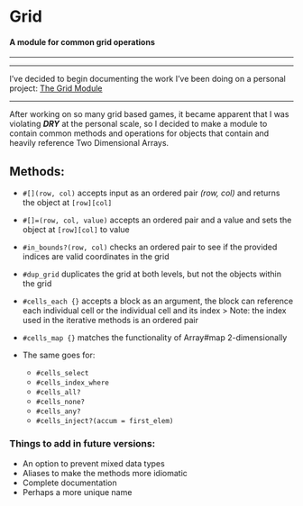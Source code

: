 #     Grid
####  A module for common grid operations
***

* * *

I’ve decided to begin documenting the work I’ve been doing on a personal project: [The Grid Module](https://github.com/CoryDHall/grid_module)

* * *

After working on so many grid based games, it became apparent that I was violating **_DRY_** at the personal scale, so I decided to make a module to contain common methods and operations for objects that contain and heavily reference Two Dimensional Arrays.

## Methods:

*   `#[](row, col)` accepts input as an ordered pair _(row, col)_ and returns the object at `[row][col]`
*   `#[]=(row, col, value)` accepts an ordered pair and a value and sets the object at `[row][col]` to value
*   `#in_bounds?(row, col)` checks an ordered pair to see if the provided indices are valid coordinates in the grid
*   `#dup_grid` duplicates the grid at both levels, but not the objects within the grid
*   `#cells_each {}` accepts a block as an argument, the block can reference each individual cell or the individual cell and its index > Note: the index used in the iterative methods is an ordered pair

*   `#cells_map {}` matches the functionality of Array#map 2-dimensionally

*   The same goes for:

    *   `#cells_select`
    *   `#cells_index_where`
    *   `#cells_all?`
    *   `#cells_none?`
    *   `#cells_any?`
    *   `#cells_inject?(accum = first_elem)`

### Things to add in future versions:

*   An option to prevent mixed data types
*   Aliases to make the methods more idiomatic
*   Complete documentation
*   Perhaps a more unique name
